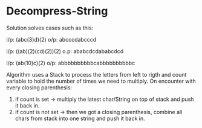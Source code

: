 # Decompress-String

Solution solves cases such as this:

i/p: (abc(3)d)(2) 
o/p: abcccdabcccd

i/p: ((ab)(2)(cd)(2))(2)
o.p: ababcdcdababcdcd

i/p: (ab(10)c)(2)
o/p: abbbbbbbbbbcabbbbbbbbbbc

Algorithm uses a Stack to process the letters from left to rigth and count variable to hold the number of times we need to multiply.
On encounter with every closing parenthesis:
1) if count is set -> multiply the latest char/String on top of stack and push it back in.
2) if count is not set -> then we got a closing parenthesis, combine all chars from stack into one string and push it back in.
